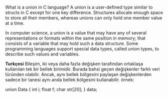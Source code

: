 What is a union in C language?
A union is a user-defined type similar to structs in C except for one key difference. 
Structures allocate enough space to store all their members, whereas unions can only hold one member value at a time.


In computer science, a union is a value that may have any of several representations or formats within the same position in memory; 
that consists of a variable that may hold such a data structure. Some programming languages support special data types, called union 
types, to describe such values and variables.

**Turkçesi**
Bileşim, iki veya daha fazla değişken tarafından ortaklaşa kullanılan tek bir bellek birimidir. 
Burada bahsi geçen değişkenler farklı veri türünden olabilir. Ancak, aynı bellek bölgesini paylaşan değişkenlerden 
sadece bir tanesi aynı anda bellek bölgesini kullanabilir.
örnek:

union Data {
   int i;
   float f;
   char str[20];
} data;  
